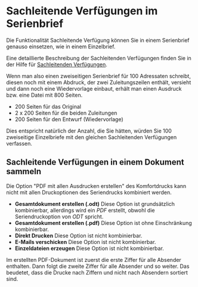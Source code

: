 # Sachleitende Verfügungen im Serienbrief

Die Funktionalität Sachleitende Verfügung können Sie in einem Serienbrief genauso einsetzen, wie in einem Einzelbrief.

Eine detaillierte Beschreibung der Sachleitenden Verfügungen finden Sie in der Hilfe für [Sachleitenden Verfügungen](../Hilfen_fuer_Sachleitende_Verfuegungen_verwenden.md).

Wenn man also einen zweiseitigen Serienbrief für 100 Adressaten schreibt, diesen noch mit einem Abdruck, der zwei Zuleitungszeilen enthält, versieht und dann noch eine Wiedervorlage einbaut, erhält man einen Ausdruck bzw. eine Datei mit 800 Seiten.

* 200 Seiten für das Original
* 2 x 200 Seiten für die beiden Zuleitungen
* 200 Seiten für den Entwurf (Wiedervorlage)

Dies entspricht natürlich der Anzahl, die Sie hätten, würden Sie 100 zweiseitige Einzelbriefe mit den gleichen Sachleitenden Verfügungen verfassen.

## Sachleitende Verfügungen in einem Dokument sammeln

Die Option "PDF mit allen Ausdrucken erstellen" des Komfortdrucks kann nicht mit allen Druckoptionen des Seriendrucks kombiniert werden.

* **Gesamtdokument erstellen (.odt)** Diese Option ist grundsätzlich kombinierbar, allerdings wird ein *PDF* erstellt, obwohl die Seriendruckoption von *ODT* spricht.
* **Gesamtdokument erstellen (.pdf)** Diese Option ist ohne Einschränkung kombinierbar.
* **Direkt Drucken** Diese Option ist nicht kombinierbar.
* **E-Mails verschicken** Diese Option ist nicht kombinierbar.
* **Einzeldateien erzeugen** Diese Option ist nicht kombinierbar.

Im erstellten PDF-Dokument ist zuerst die erste Ziffer für alle Absender enthalten. Dann folgt die zweite Ziffer für alle Absender und so weiter. Das beudetet, dass die Drucke nach Ziffern und nicht nach Absendern sortiert sind.
